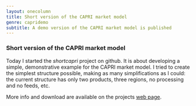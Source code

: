 ```yaml
---
layout: onecolumn
title: Short version of the CAPRI market model
genre: capridemo
subtitle: A demo version of the CAPRI market model is published
---
```



### Short version of the CAPRI market model


Today I started the _shortcapri_ project on github. It is about developing a simple, demonstrative 
example for the CAPRI market model. I tried to create the simplest structure possible, making as many simplifications as I could: the current structure has only two products, three regions, no processing and no feeds, etc. 

More info and download are available on the projects [web page](http://trialsolution.github.com/shortcapri/).

